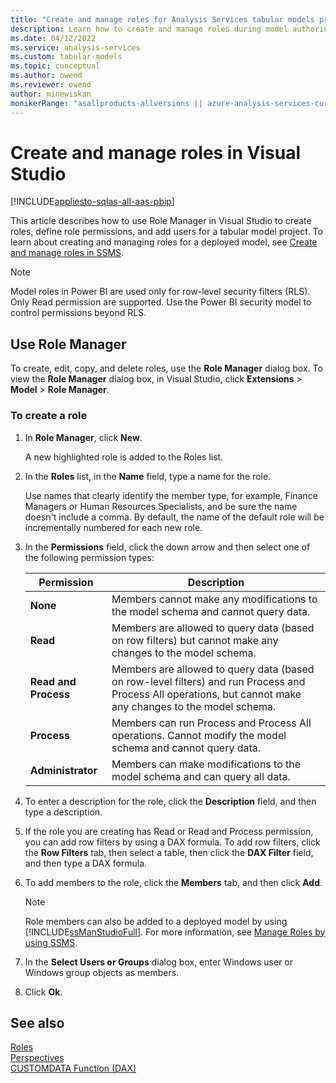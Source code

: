```yaml
---
title: "Create and manage roles for Analysis Services tabular models projects | Microsoft Docs"
description: Learn how to create and manage roles during model authoring by using the Role Manager dialog box in SQL Server Data Tools.
ms.date: 04/12/2022
ms.service: analysis-services
ms.custom: tabular-models
ms.topic: conceptual
ms.author: owend
ms.reviewer: owend
author: minewiskan
monikerRange: "asallproducts-allversions || azure-analysis-services-current || power-bi-premium-current || >= sql-analysis-services-2016"
---
```

# Create and manage roles in Visual Studio

[!INCLUDE[appliesto-sqlas-all-aas-pbip](../includes/appliesto-sqlas-all-aas-pbip.md)]

This article describes how to use Role Manager in Visual Studio to create roles, define role permissions, and add users for a tabular model project. To learn about creating and managing roles for a deployed model, see [Create and manage roles in SSMS](manage-roles-by-using-ssms-ssas-tabular.md).

> [!NOTE]
> Model roles in Power BI are used only for row-level security filters (RLS). Only Read permission are supported. Use the Power BI security model to control permissions beyond RLS.

## Use Role Manager
  
To create, edit, copy, and delete roles, use the **Role Manager** dialog box. To view the **Role Manager** dialog box, in Visual Studio, click **Extensions** > **Model** > **Role Manager**.  

### To create a role
  
1. In **Role Manager**, click **New**.  
  
     A new highlighted role is added to the Roles list.  
  
1. In the **Roles** list, in the **Name** field, type a name for the role.  
  
     Use names that clearly identify the member type, for example, Finance Managers or Human Resources Specialists, and be sure the name doesn't include a comma. By default, the name of the default role will be incrementally numbered for each new role.
  
1. In the **Permissions** field, click the down arrow and then select one of the following permission types:  
  
    |Permission|Description|  
    |----------------|-----------------|  
    |**None**|Members cannot make any modifications to the model schema and cannot query data.|  
    |**Read**|Members are allowed to query data (based on row filters) but cannot make any changes to the model schema.|  
    |**Read and Process**|Members are allowed to query data (based on row-level filters) and run Process and Process All operations, but cannot make any changes to the model schema.|  
    |**Process**|Members can run Process and Process All operations. Cannot modify the model schema and cannot query data.|  
    |**Administrator**|Members can make modifications to the model schema and can query all data.|  
  
1. To enter a description for the role, click the **Description** field, and then type a description.  
  
1. If the role you are creating has Read or Read and Process permission, you can add row filters by using a DAX formula. To add row filters, click the **Row Filters** tab, then select a table, then click the **DAX Filter** field, and then type a DAX formula.  
  
1. To add members to the role, click the **Members** tab, and then click **Add**.  
  
    > [!NOTE]  
    >  Role members can also be added to a deployed model by using [!INCLUDE[ssManStudioFull](../includes/ssmanstudiofull-md.md)]. For more information, see [Manage Roles by using SSMS](../../analysis-services/tabular-models/manage-roles-by-using-ssms-ssas-tabular.md).  
  
1. In the **Select Users or Groups** dialog box, enter Windows user or Windows group objects as members.  
  
1. Click **Ok**.  
  
## See also

 [Roles](../../analysis-services/tabular-models/roles-ssas-tabular.md)   
 [Perspectives](../../analysis-services/tabular-models/perspectives-ssas-tabular.md)   
 [CUSTOMDATA Function (DAX)](/dax/customdata-function-dax)  
